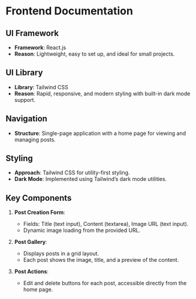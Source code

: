 # Frontend Documentation

## UI Framework

- **Framework**: React.js
- **Reason**: Lightweight, easy to set up, and ideal for small projects.

## UI Library

- **Library**: Tailwind CSS
- **Reason**: Rapid, responsive, and modern styling with built-in dark mode support.

## Navigation

- **Structure**: Single-page application with a home page for viewing and managing posts.

## Styling

- **Approach**: Tailwind CSS for utility-first styling.
- **Dark Mode**: Implemented using Tailwind’s dark mode utilities.

## Key Components

1. **Post Creation Form**:

   - Fields: Title (text input), Content (textarea), Image URL (text input).
   - Dynamic image loading from the provided URL.

2. **Post Gallery**:

   - Displays posts in a grid layout.
   - Each post shows the image, title, and a preview of the content.

3. **Post Actions**:
   - Edit and delete buttons for each post, accessible directly from the home page.

